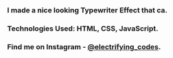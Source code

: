 ### I made a nice looking Typewriter Effect that ca.

### Technologies Used: HTML, CSS, JavaScript.

### Find me on Instagram - [@electrifying_codes][Instagram].

[Instagram]: https://www.instagram.com/electrifying_codes
